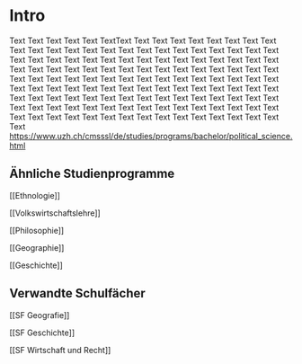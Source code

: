 

# Intro
Text Text Text Text Text TextText Text Text Text Text Text Text Text Text Text Text Text Text Text Text Text Text Text Text Text Text Text Text Text Text Text Text Text Text Text Text Text Text Text Text Text Text Text Text Text Text Text Text Text Text Text Text Text Text Text Text Text Text Text Text Text Text Text Text Text Text Text Text Text Text Text Text Text Text Text Text Text Text Text Text Text Text Text Text Text Text Text Text Text Text Text Text Text Text Text Text Text Text Text Text Text Text Text Text Text Text Text Text Text Text Text Text Text Text Text Text Text Text Text Text Text Text Text Text Text Text Text Text Text Text Text Text Text Text Text 
https://www.uzh.ch/cmsssl/de/studies/programs/bachelor/political_science.html







## Ähnliche Studienprogramme
[[Ethnologie]]

[[Volkswirtschaftslehre]]

[[Philosophie]]

[[Geographie]]

[[Geschichte]]
## Verwandte Schulfächer
[[SF Geografie]]

[[SF Geschichte]]

[[SF Wirtschaft und Recht]]